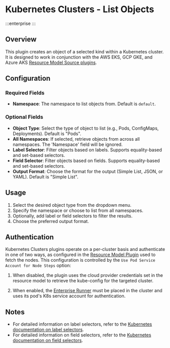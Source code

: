 # Kubernetes Clusters - List Objects
:::enterprise
:::

## Overview

This plugin creates an object of a selected kind within a Kubernetes cluster. It is designed to work in conjunction with the AWS EKS, GCP GKE, and Azure AKS [Resource Model Source plugins](/manual/projects/resource-model-sources/).

## Configuration

### Required Fields

* **Namespace**: The namespace to list objects from. Default is `default`.

### Optional Fields

* **Object Type**: Select the type of object to list (e.g., Pods, ConfigMaps, Deployments). Default is "Pods".
* **All Namespaces**: If selected, retrieve objects from across all namespaces. The 'Namespace' field will be ignored.
* **Label Selector**: Filter objects based on labels. Supports equality-based and set-based selectors.
* **Field Selector**: Filter objects based on fields. Supports equality-based and set-based selectors.
* **Output Format**: Choose the format for the output (Simple List, JSON, or YAML). Default is "Simple List".

## Usage

1. Select the desired object type from the dropdown menu.
2. Specify the namespace or choose to list from all namespaces.
3. Optionally, add label or field selectors to filter the results.
4. Choose the preferred output format.

## Authentication

Kubernetes Clusters plugins operate on a per-cluster basis and authenticate in one of two ways, as configured in the [Resource Model Plugin](/manual/projects/resource-model-sources/) used to fetch the nodes. This configuration is controlled by the `Use Pod Service Account for Node Steps` option:

1. When disabled, the plugin uses the cloud provider credentials set in the resource model to retrieve the
kube-config for the targeted cluster.

2. When enabled, the [Enterprise Runner](/administration/runner/) must be placed in the cluster and uses its pod's K8s service account for authentication.

## Notes

- For detailed information on label selectors, refer to the [Kubernetes documentation on label selectors](https://kubernetes.io/docs/concepts/overview/working-with-objects/labels/#label-selectors).
- For detailed information on field selectors, refer to the [Kubernetes documentation on field selectors](https://kubernetes.io/docs/concepts/overview/working-with-objects/field-selectors/).
